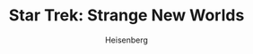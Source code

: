 ---
layout: post
author: Heisenberg
category: Séries
post_date: '2022-05-25T04:20:57.625Z'
post_modified: '2022-05-25T04:20:57.625Z'
title: 'Star Trek: Strange New Worlds'
description: 'Segue a tripulação da USS Enterprise sob o comando do Capitão Christopher Pike.'
poster_path: /iwIdajr5Y4zq2ibvq75VnDAJBr.jpg
tmdb_id: 103516
imdb_id: tt12327578
runtime: 54
release_date: '2022-05-05'
genres:
  - Ação
  - Fantasia
  - Ficção científica
casts:
  - Anson Mount
  - Ethan Peck
  - Jess Bush
  - Christina Chong
  - Rebecca Romijn
  - Celia Rose Gooding
crews:
  - Akiva Goldsman
  - Alex Kurtzman
  - Jenny Lumet
trailer: b0FFC_SiKDY
certification: 14
adult: false
vote_average: 8.3
vote_count: 56
qualitys:
  - 1080p
  - 720p
audios:
  - Dual Áudio
  - Português
  - Inglês
extensions:
  - mkv
  - mp4
---